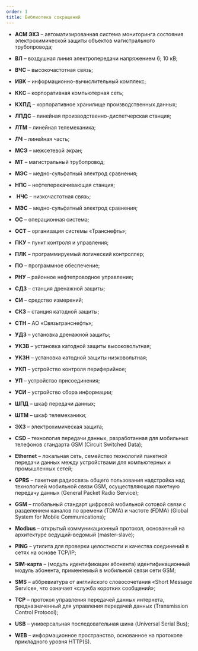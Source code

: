 ```yaml
---
order: 1
title: Библиотека сокращений
---
```


-  **АСМ ЭХЗ** – автоматизированная система мониторинга состояния электрохимической защиты объектов магистрального трубопровода;

-  **ВЛ** – воздушная линия электропередачи напряжением 6; 10 кВ;

-  **ВЧС** – высокочастотная связь;

-  **ИВК** – информационно-вычислительный комплекс;

-  **ККС** – корпоративная компьютерная сеть;

-  **КХПД** – корпоративное хранилище производственных данных;

-  **ЛПДС** – линейная производственно-диспетчерская станция;

-   **ЛТМ** – линейная телемеханика;

-   **ЛЧ** – линейная часть;

-   **МСЭ** – межсетевой экран;

-   **МТ** – магистральный трубопровод;

-   **МЭС** – медно-сульфатный электрод сравнения;

-   **НПС** – нефтеперекачивающая станция;

-   **НЧС** – низкочастотная связь;

-   **МЭС** – медно-сульфатный электрод сравнения;

-  **ОС** – операционная система;

-   **ОСТ** – организация системы «Транснефть»;

-   **ПКУ** – пункт контроля и управления;

-   **ПЛК** – программируемый логический контроллер;

-   **ПО** – программное обеспечение;

-   **РНУ** – районное нефтепроводное управление;

-   **СДЗ** – станция дренажной защиты;

-   **СИ** – средство измерений;

-   **СКЗ** – станция катодной защиты;

-   **СТН** – АО «Связьтранснефть»;

-   **УДЗ** – установка дренажной защиты;

-   **УКЗВ** – установка катодной защиты высоковольтная;

-   **УКЗН** – установка катодной защиты низковольтная;

-   **УКП** – устройство контроля периферийное;

-   **УП** – устройство присоединения;

-   **УСИ** – устройство сбора информации;

-   **ШПД** – шкаф передачи данных;

-   **ШТМ** – шкаф телемеханики;

-   **ЭХЗ** – электрохимическая защита;

-   **CSD** – технология передачи данных, разработанная для мобильных телефонов стандарта GSM (Circuit Switched Data);

-   **Ethernet** – локальная сеть, семейство технологий пакетной передачи данных между устройствами для компьютерных и промышленных сетей;

-   **GPRS** – пакетная радиосвязь общего пользования надстройка над технологией мобильной связи GSM, осуществляющая пакетную передачу данных (General Packet Radio Service);

-   **GSM** – глобальный стандарт цифровой мобильной сотовой связи с разделением каналов по времени (TDMA) и частоте (FDMA) (Global System for Mobile Communications);

-   **Modbus** – открытый коммуникационный протокол, основанный на архитектуре ведущий-ведомый (master-slave);

-   **PING** – утилита для проверки целостности и качества соединений в сетях на основе TCP/IP;

-   **SIM-карта** – (модуль идентификации абонента) идентификационный модуль абонента, применяемый в мобильной связи сети GSM;

-   **SMS** – аббревиатура от английского словосочетания «Short Message Service», что означает «служба коротких сообщений»;

-   **TCP** – протокол управления передачей данных интернета, предназначенный для управления передачей данных (Transmission Control Protocol);

-   **USB** – универсальная последовательная шина (Universal Serial Bus);

-   **WEB** – информационное пространство, основанное на протоколе прикладного уровня HTTP(S).


